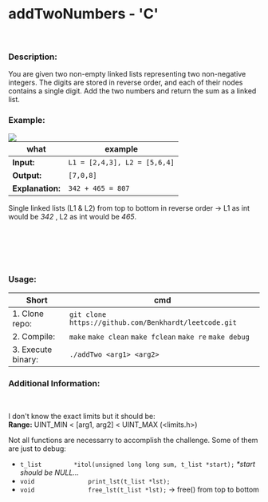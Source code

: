 # addTwoNumbers - 'C'
<br/>

### Description:

You are given two non-empty linked lists representing two non-negative integers. The digits are stored in reverse order, and each of their nodes contains a single digit. Add the two numbers and return the sum as a linked list.

### Example:

<img align="left" src="https://user-images.githubusercontent.com/67570025/186285316-49e4dab7-3830-4639-aeab-960424fec9a9.png">

|what|example|
| ----- | ----- |
|**Input:**|`L1 = [2,4,3], L2 = [5,6,4]`|
|**Output:**|`[7,0,8]`|
|**Explanation:**|`342 + 465 = 807`|

Single linked lists (L1 & L2) from top to bottom in reverse order -> L1 as int would be *342* , L2 as int would be *465*.
<br/><br/><br/><br/><br/><br/>
### Usage:

|Short|cmd|
| ----- | ----- |
|1. Clone repo: |`git clone https://github.com/Benkhardt/leetcode.git`|
|2. Compile: |`make` `make clean` `make fclean` `make re` `make debug`|
|3. Execute binary: |`./addTwo <arg1> <arg2>`|

### Additional Information:
<br/>

I don't know the exact limits but it should be: <br/>
**Range:** UINT_MIN < \[arg1, arg2\] < UINT_MAX (<limits.h>)

Not all functions are necessarry to accomplish the challenge. Some of them are just to debug:
- `t_list         *itol(unsigned long long sum, t_list *start);` *\*start should be NULL...*
- `void			      print_lst(t_list *lst);`
- `void			      free_lst(t_list *lst);` -> free() from top to bottom 

